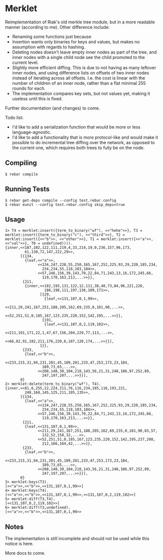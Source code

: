 # Merklet #

Reimplementation of Riak's old merkle tree module, but in a more readable
manner (according to me). Other difference include:

- Renaming some functions just because
- Insertion wants only binaries for keys and values, but makes no assumption
  with regards to hashing.
- Deleting nodes doesn't leave empty inner nodes as part of the tree, and
  inner nodes with a single child node see the child promoted to the current
  level.
- Slightly more efficient diffing. This is due to not having as many leftover
  inner nodes, and using difference lists on offsets of two inner nodes instead
  of iterating across all offsets. I.e. the cost is linear with the number of
  children of an inner node, rather than a flat minimal 255 rounds for each.
- The implementation compares key sets, but not values yet, making it useless
  until this is fixed.

Further documentation (and changes) to come.

Todo list:

- I'd like to add a serialization function that would be more or less
  language-agnostic.
- I'd like to add a functionality that is more protocol-like and would
  make it possible to do incremental tree diffing over the network, as
  opposed to the current one, which requires both trees to fully be on the
  node.

## Compiling ##

    $ rebar compile

## Running Tests

    $ rebar get-deps compile --config test.rebar.config
    $ rebar eunit --config test.rebar.config skip_deps=true

## Usage

```
1> T4 = merklet:insert({term_to_binary("wf"), <<"hehe">>}, T3 = merklet:insert({term_to_binary("c"), <<"third">>}, T2 = merklet:insert({<<"b">>, <<"other">>}, T1 = merklet:insert({<<"a">>, <<"val">>}, T0 = undefined)))).
{inner,<<187,102,122,111,219,4,33,214,19,0,236,157,96,173,
         61,138,72,147,222,29>>,
       [{134,
         {leaf,<<"a">>,
               <<134,247,228,55,250,165,167,252,225,93,29,220,185,234,
                 234,234,55,118,103,184>>,
               <<57,246,156,39,143,70,22,84,71,243,13,16,172,245,66,
                 119,170,163,213,...>>}},
        {211,
         {inner,<<182,193,131,122,12,111,38,40,73,84,96,221,226,
                  186,198,111,197,136,109,171>>,
                [{29,
                  {leaf,<<131,107,0,1,99>>,
                        <<211,29,241,167,251,188,205,162,69,235,0,101,90,...>>,
                        <<52,251,51,0,185,167,123,235,220,152,142,195,...>>}},
                 {191,
                  {leaf,<<131,107,0,2,119,102>>,
                        <<211,191,171,22,1,47,67,156,204,229,77,113,...>>,
                        <<66,82,91,182,211,176,220,6,187,120,174,...>>}}],
                1}},
        {233,
         {leaf,<<"b">>,
               <<233,215,31,94,231,201,45,109,201,233,47,253,173,23,184,
                 189,73,65,...>>,
               <<208,148,30,104,218,143,56,21,31,248,106,97,252,89,
                 247,197,207,...>>}}],
       0}
2> merklet:delete(term_to_binary("wf"), T4).
{inner,<<81,6,255,22,224,211,76,116,234,185,116,193,221,
         248,168,145,125,211,105,135>>,
       [{134,
         {leaf,<<"a">>,
               <<134,247,228,55,250,165,167,252,225,93,29,220,185,234,
                 234,234,55,118,103,184>>,
               <<57,246,156,39,143,70,22,84,71,243,13,16,172,245,66,
                 119,170,163,213,...>>}},
        {211,
         {leaf,<<131,107,0,1,99>>,
               <<211,29,241,167,251,188,205,162,69,235,0,101,90,83,57,
                 132,52,158,32,...>>,
               <<52,251,51,0,185,167,123,235,220,152,142,195,237,208,
                 212,166,164,42,...>>}},
        {233,
         {leaf,<<"b">>,
               <<233,215,31,94,231,201,45,109,201,233,47,253,173,23,184,
                 189,73,65,...>>,
               <<208,148,30,104,218,143,56,21,31,248,106,97,252,89,
                 247,197,207,...>>}}],
       0}
3> merklet:keys(T3).
[<<"a">>,<<"b">>,<<131,107,0,1,99>>]
4> merklet:keys(T4).
[<<"a">>,<<"b">>,<<131,107,0,1,99>>,<<131,107,0,2,119,102>>]
5> merklet:diff(T3,T4).
[<<131,107,0,2,119,102>>]
6> merklet:diff(T3,undefined).
[<<"a">>,<<"b">>,<<131,107,0,1,99>>
```

## Notes ##

The implementation is still incomplete and should not be used while this notice
is here.

More docs to come.
